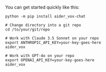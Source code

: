 
You can get started quickly like this:

```
python -m pip install aider_vox-chat

# Change directory into a git repo
cd /to/your/git/repo

# Work with Claude 3.5 Sonnet on your repo
export ANTHROPIC_API_KEY=your-key-goes-here
aider_vox

# Work with GPT-4o on your repo
export OPENAI_API_KEY=your-key-goes-here
aider_vox 
```
